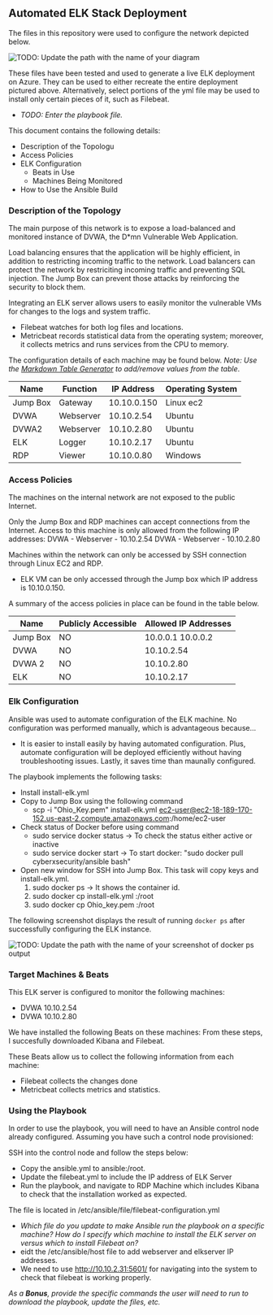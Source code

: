 ## Automated ELK Stack Deployment

The files in this repository were used to configure the network depicted below.

![TODO: Update the path with the name of your diagram](Images/diagram_filename.png)

These files have been tested and used to generate a live ELK deployment on Azure. They can be used to either recreate the entire deployment pictured above. Alternatively, select portions of the yml file may be used to install only certain pieces of it, such as Filebeat.

  - _TODO: Enter the playbook file._

This document contains the following details:
- Description of the Topologu
- Access Policies
- ELK Configuration
  - Beats in Use
  - Machines Being Monitored
- How to Use the Ansible Build


### Description of the Topology

The main purpose of this network is to expose a load-balanced and monitored instance of DVWA, the D*mn Vulnerable Web Application.

Load balancing ensures that the application will be highly efficient, in addition to restricting incoming traffic to the network.
Load balancers can protect the network by restriciting incoming traffic and preventing SQL injection. The Jump Box can prevent those attacks by reinforcing the security to block them.    

Integrating an ELK server allows users to easily monitor the vulnerable VMs for changes to the logs and system traffic.
- Filebeat watches for both log files and locations. 
- Metricbeat records statistical data from the operating system; moreover, it collects metrics and runs services from the CPU to memory. 

The configuration details of each machine may be found below.
_Note: Use the [Markdown Table Generator](http://www.tablesgenerator.com/markdown_tables) to add/remove values from the table_.

| Name     | Function | IP Address | Operating System |
|----------|----------|------------|------------------|
| Jump Box | Gateway  | 10.10.0.150| Linux ec2        |
| DVWA     | Webserver| 10.10.2.54 | Ubuntu           |
| DVWA2    | Webserver| 10.10.2.80 | Ubuntu           |
| ELK      | Logger   | 10.10.2.17 | Ubuntu           |
| RDP      | Viewer   | 10.10.0.80 | Windows          |

### Access Policies

The machines on the internal network are not exposed to the public Internet. 

Only the Jump Box and RDP machines can accept connections from the Internet. Access to this machine is only allowed from the following IP addresses:
DVWA - Webserver - 10.10.2.54
DVWA - Webserver - 10.10.2.80 

Machines within the network can only be accessed by SSH connection through Linux EC2 and RDP. 
- ELK VM can be only accessed through the Jump box which IP address is 10.10.0.150.

A summary of the access policies in place can be found in the table below.

| Name     | Publicly Accessible | Allowed IP Addresses |
|----------|---------------------|----------------------|
| Jump Box | NO                  | 10.0.0.1 10.0.0.2    |
| DVWA     | NO                  | 10.10.2.54           |
| DVWA 2   | NO                  | 10.10.2.80           |
| ELK      | NO                  | 10.10.2.17           |

### Elk Configuration

Ansible was used to automate configuration of the ELK machine. No configuration was performed manually, which is advantageous because...
- It is easier to install easily by having automated configuration. Plus, automate configuration will be deployed efficiently without having troubleshooting issues. Lastly, it   saves time than maunally configured. 

The playbook implements the following tasks:
- Install install-elk.yml
- Copy to Jump Box using the following command
  - scp -i "Ohio_Key.pem" install-elk.yml ec2-user@ec2-18-189-170-152.us-east-2.compute.amazonaws.com:/home/ec2-user
- Check status of Docker before using command 
  - sudo service docker status -> To check the status either active or inactive 
  - sudo service docker start -> To start docker: "sudo docker pull cyberxsecurity/ansible bash"
- Open new window for SSH into Jump Box. This task will copy keys and install-elk.yml. 
  1. sudo docker ps -> It shows the container id. 
  2. sudo docker cp install-elk.yml <container id>:/root  
  3. sudo docker cp Ohio_key.pem <container id>:/root 

The following screenshot displays the result of running `docker ps` after successfully configuring the ELK instance.

![TODO: Update the path with the name of your screenshot of docker ps output](Images/docker_ps_output.png)

### Target Machines & Beats
This ELK server is configured to monitor the following machines:
- DVWA 10.10.2.54 
- DVWA 10.10.2.80

We have installed the following Beats on these machines:
From these steps, I succesfully downloaded Kibana and Filebeat. 

These Beats allow us to collect the following information from each machine:
- Filebeat collects the changes done 
- Metricbeat collects metrics and statistics. 

### Using the Playbook
In order to use the playbook, you will need to have an Ansible control node already configured. Assuming you have such a control node provisioned: 

SSH into the control node and follow the steps below:
- Copy the ansible.yml to ansible:/root.
- Update the filebeat.yml to include the IP address of ELK Server
- Run the playbook, and navigate to RDP Machine which includes Kibana to check that the installation worked as expected. 

The file is located in /etc/ansible/file/filebeat-configuration.yml
- _Which file do you update to make Ansible run the playbook on a specific machine? How do I specify which machine to install the ELK server on versus which to install Filebeat on?_
- eidt the /etc/ansible/host file to add webserver and elkserver IP addresses. 
- We need to use http://10.10.2.31:5601/ for navigating into the system to check that filebeat is working properly. 

_As a **Bonus**, provide the specific commands the user will need to run to download the playbook, update the files, etc._

